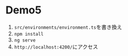 # Demo5

1. `src/environments/environment.ts`を書き換え
1. `npm install`
1. `ng serve`
1. `http://localhost:4200/`にアクセス
